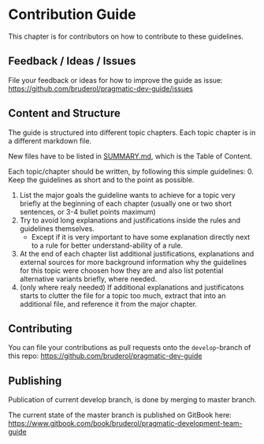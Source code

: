 # Contribution Guide

This chapter is for contributors on how to contribute to these guidelines.

## Feedback / Ideas / Issues

File your feedback or ideas for how to improve the guide as issue:
https://github.com/bruderol/pragmatic-dev-guide/issues

## Content and Structure

The guide is structured into different topic chapters. Each topic chapter is in a different markdown file.

New files have to be listed in [SUMMARY.md](SUMMARY.md), which is the Table of Content.

Each topic/chapter should be written, by following this simple guidelines:
0. Keep the guidelines as short and to the point as possible.
1. List the major goals the guideline wants to achieve for a topic very briefly at the beginning of each chapter (usually one or two short sentences, or 3-4 bullet points maximum)
2. Try to avoid long explanations and justifications inside the rules and guidelines themselves. 
    * Except if it is very important to have some explanation directly next to a rule for better understand-ability of a rule.
3. At the end of each chapter list additional justifications, explanations and external sources for more background information why the guidelines for this topic were choosen how they are and also list potential alternative variants briefly, where needed.
4. (only where realy needed) If additional explanations and justificatons starts to clutter the file for a topic too much, extract that into an additional file, and reference it from the major chapter.

## Contributing

You can file your contributions as pull requests onto the `develop`-branch of this repo:
https://github.com/bruderol/pragmatic-dev-guide

## Publishing

Publication of current develop branch, is done by merging to master branch.

The current state of the master branch is published on GitBook here:
https://www.gitbook.com/book/bruderol/pragmatic-development-team-guide
